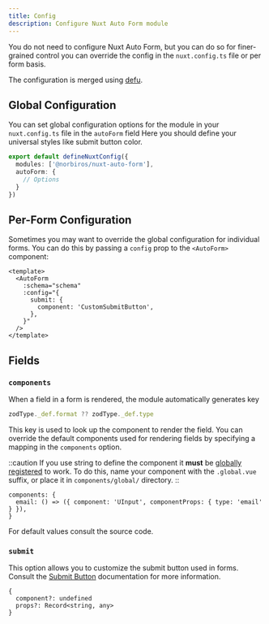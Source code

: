 ```yaml
---
title: Config
description: Configure Nuxt Auto Form module
---
```


You do not need to configure Nuxt Auto Form, but you can do so for finer-grained control
you can override the config in the `nuxt.config.ts` file or per form basis.

The configuration is merged using [defu](https://github.com/unjs/defu).

## Global Configuration

You can set global configuration options for the module in your `nuxt.config.ts` file in the `autoForm` field
Here you should define your universal styles like submit button color.

```ts [nuxt.config.ts]
export default defineNuxtConfig({
  modules: ['@norbiros/nuxt-auto-form'],
  autoForm: {
    // Options
  }
})
```

## Per-Form Configuration

Sometimes you may want to override the global configuration for individual forms.
You can do this by passing a `config` prop to the `<AutoForm>` component:

```vue
<template>
  <AutoForm
    :schema="schema"
    :config="{
      submit: {
        component: 'CustomSubmitButton',
      },
    }"
  />
</template>
```

## Fields

### `components`

When a field in a form is rendered, the module automatically generates key
```ts
zodType._def.format ?? zodType._def.type
```

This key is used to look up the component to render the field.
You can override the default components used for rendering fields by specifying a mapping in the `components` option.

::caution
If you use string to define the component it **must** be [globally registered](https://nuxt.com/docs/4.x/guide/directory-structure/app/components#dynamic-components) to work.
To do this, name your component with the `.global.vue` suffix, or place it in `components/global/` directory.
::

```ts-type
components: {
  email: () => ({ component: 'UInput', componentProps: { type: 'email' } }),
}
```

For default values consult the source code.

### `submit`

This option allows you to customize the submit button used in forms.
Consult the [Submit Button](./submit_button) documentation for more information.

```ts-type
{
  component?: undefined
  props?: Record<string, any>
}
```

